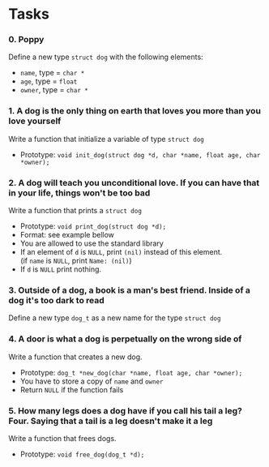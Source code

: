 # **Tasks**

### **0. Poppy**

Define a new type `struct dog` with the following elements:

- `name`, type = `char *`
- `age`, type = `float`
- `owner`, type = `char *`

### **1. A dog is the only thing on earth that loves you more than you love yourself**

Write a function that initialize a variable of type `struct dog`

- Prototype: `void init_dog(struct dog *d, char *name, float age, char *owner);`

### **2. A dog will teach you unconditional love. If you can have that in your life, things won't be too bad**

Write a function that prints a `struct dog`

- Prototype: `void print_dog(struct dog *d);`
- Format: see example bellow
- You are allowed to use the standard library
- If an element of `d` is `NULL`, print `(nil)` instead of this element. (if `name` is `NULL`, print `Name: (nil)`)
- If `d` is `NULL` print nothing.

### **3. Outside of a dog, a book is a man's best friend. Inside of a dog it's too dark to read**

Define a new type `dog_t` as a new name for the type `struct dog`

### **4. A door is what a dog is perpetually on the wrong side of**

Write a function that creates a new dog.

- Prototype: `dog_t *new_dog(char *name, float age, char *owner);`
- You have to store a copy of `name` and `owner`
- Return `NULL` if the function fails

### **5. How many legs does a dog have if you call his tail a leg? Four. Saying that a tail is a leg doesn't make it a leg**

Write a function that frees dogs.

- Prototype: `void free_dog(dog_t *d);`
